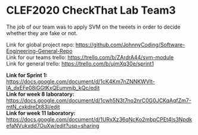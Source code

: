 # CLEF2020 CheckThat Lab Team3

The job of our team was to apply SVM on the tweets in order to decide whether they are fake or not.

Link for global project repo: https://github.com/JohnnyCoding/Software-Engineering-General-Repo</br>
Link for our teams trello: https://trello.com/b/ZArdrA44/svm-module</br>
Link for general trello: https://trello.com/b/ujmXq30e/sprint1</br>

**Link for Sprint 1:** https://docs.google.com/document/d/1cK4Km7nZNNKWVlt-lA_dxEFe08iGGtKxQEummjb_kQc/edit</br>
**Link for week 8 laboratory:** https://docs.google.com/document/d/1cwh5N3t7no2nrC0G0JCKqAqfZm7-mtN_cxkdreDt83I/edit</br>
**Link for week 11 laboratory:** https://docs.google.com/document/d/1URxXz36qNcKo2mbpCPEt4Is3NpdkefaNVukxdd7OuXw/edit?usp=sharing

